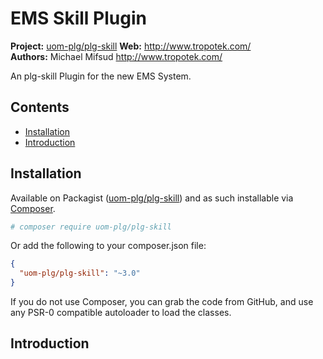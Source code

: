 # EMS Skill Plugin

__Project:__ [uom-plg/plg-skill](http://packagist.org/packages/uom-plg/plg-skill)
__Web:__ <http://www.tropotek.com/>  
__Authors:__ Michael Mifsud <http://www.tropotek.com/>  
  
An plg-skill Plugin for the new EMS System. 

## Contents

- [Installation](#installation)
- [Introduction](#introduction)



## Installation

Available on Packagist ([uom-plg/plg-skill](http://packagist.org/packages/uom-plg/plg-skill))
and as such installable via [Composer](http://getcomposer.org/).

```bash
# composer require uom-plg/plg-skill
```

Or add the following to your composer.json file:

```json
{
  "uom-plg/plg-skill": "~3.0"
}
```

If you do not use Composer, you can grab the code from GitHub, and use any
PSR-0 compatible autoloader to load the classes.

## Introduction



  
  